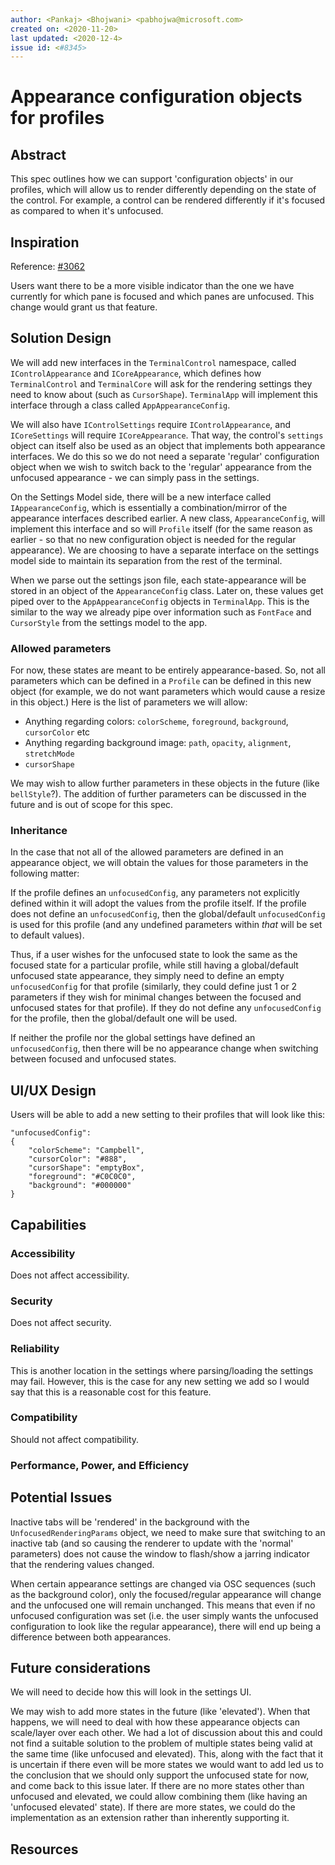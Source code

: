 ```yaml
---
author: <Pankaj> <Bhojwani> <pabhojwa@microsoft.com>
created on: <2020-11-20>
last updated: <2020-12-4>
issue id: <#8345>
---
```


# Appearance configuration objects for profiles

## Abstract

This spec outlines how we can support 'configuration objects' in our profiles, which
will allow us to render differently depending on the state of the control. For example, a
control can be rendered differently if it's focused as compared to when it's unfocused.

## Inspiration

Reference: [#3062](https://github.com/microsoft/terminal/issues/3062)

Users want there to be a more visible indicator than the one we have currently for which
pane is focused and which panes are unfocused. This change would grant us that feature.

## Solution Design

We will add new interfaces in the `TerminalControl` namespace, called `IControlAppearance` and `ICoreAppearance`,
which defines how `TerminalControl` and `TerminalCore` will ask for the rendering settings they need to know about
(such as `CursorShape`). `TerminalApp` will implement this interface through a class called `AppAppearanceConfig`.

We will also have `IControlSettings` require `IControlAppearance`, and `ICoreSettings` will require `ICoreAppearance`.
That way, the control's `settings` object can itself also be used as an object that implements both appearance interfaces. We do this so we
do not need a separate 'regular' configuration object when we wish to switch back to the 'regular' appearance from the unfocused
appearance - we can simply pass in the settings.

On the Settings Model side, there will be a new interface called `IAppearanceConfig`, which is essentially a
combination/mirror of the appearance interfaces described earlier. A new class, `AppearanceConfig`, will implement this
interface and so will `Profile` itself (for the same reason as earlier - so that no new configuration object is
needed for the regular appearance). We are choosing to have a separate interface on the settings model side to maintain
its separation from the rest of the terminal.

When we parse out the settings json file, each state-appearance will be stored in an object of the `AppearanceConfig`
class. Later on, these values get piped over to the `AppAppearanceConfig` objects in `TerminalApp`. This is the
similar to the way we already pipe over information such as `FontFace` and `CursorStyle` from the settings
model to the app.

### Allowed parameters

For now, these states are meant to be entirely appearance-based. So, not all parameters which can be
defined in a `Profile` can be defined in this new object (for example, we do not want parameters which
would cause a resize in this object.) Here is the list of parameters we will allow:

- Anything regarding colors: `colorScheme`, `foreground`, `background`, `cursorColor` etc
- Anything regarding background image: `path`, `opacity`, `alignment`, `stretchMode`
- `cursorShape`

We may wish to allow further parameters in these objects in the future (like `bellStyle`?). The addition
of further parameters can be discussed in the future and is out of scope for this spec.

### Inheritance

In the case that not all of the allowed parameters are defined in an appearance object, we will obtain the
values for those parameters in the following matter:

If the profile defines an `unfocusedConfig`, any parameters not explicitly defined within it will adopt
the values from the profile itself. If the profile does not define an `unfocusedConfig`, then the global/default `unfocusedConfig` is used
for this profile (and any undefined parameters within *that* will be set to default values).

Thus, if a user wishes for the unfocused state to look the same as the focused state for a particular profile,
while still having a global/default unfocused state appearance, they simply need to define an empty `unfocusedConfig`
for that profile (similarly, they could define just 1 or 2 parameters if they wish for minimal changes between the focused
and unfocused states for that profile). If they do not define any `unfocusedConfig` for the profile, then
the global/default one will be used.

If neither the profile nor the global settings have defined an `unfocusedConfig`, then there will be no
appearance change when switching between focused and unfocused states.

## UI/UX Design

Users will be able to add a new setting to their profiles that will look like this:

```
"unfocusedConfig":
{
    "colorScheme": "Campbell",
    "cursorColor": "#888",
    "cursorShape": "emptyBox",
    "foreground": "#C0C0C0",
    "background": "#000000"
}
```

## Capabilities

### Accessibility

Does not affect accessibility.

### Security

Does not affect security.

### Reliability

This is another location in the settings where parsing/loading the settings may fail. However, this is the case
for any new setting we add so I would say that this is a reasonable cost for this feature.

### Compatibility

Should not affect compatibility.

### Performance, Power, and Efficiency

## Potential Issues

Inactive tabs will be 'rendered' in the background with the `UnfocusedRenderingParams` object, we need to make
sure that switching to an inactive tab (and so causing the renderer to update with the 'normal' parameters)
does not cause the window to flash/show a jarring indicator that the rendering values changed.

When certain appearance settings are changed via OSC sequences (such as the background color), only the focused/regular
appearance will change and the unfocused one will remain unchanged. This means that even if no unfocused configuration was set
(i.e. the user simply wants the unfocused configuration to look like the regular appearance), there will end up being
a difference between both appearances.

## Future considerations

We will need to decide how this will look in the settings UI.

We may wish to add more states in the future (like 'elevated'). When that happens, we will need to deal with how
these appearance objects can scale/layer over each other. We had a lot of discussion about this and could not find
a suitable solution to the problem of multiple states being valid at the same time (like unfocused and elevated).
This, along with the fact that it is uncertain if there even will be more states we would want to add led us to
the conclusion that we should only support the unfocused state for now, and come back to this issue later. If there
are no more states other than unfocused and elevated, we could allow combining them (like having an 'unfocused elevated' state).
If there are more states, we could do the implementation as an extension rather than inherently supporting it.

## Resources



